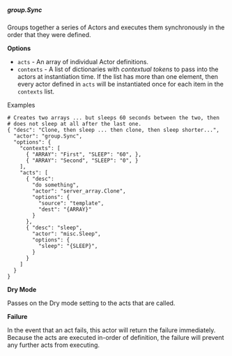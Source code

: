 ##### group.Sync

Groups together a series of Actors and executes them synchronously
in the order that they were defined.

**Options**

  * `acts` - An array of individual Actor definitions.
  * `contexts` - A list of dictionaries with _contextual tokens_ to pass into
    the actors at instantiation time. If the list has more than one element,
    then every actor defined in `acts` will be instantiated once for each item
    in the `contexts` list.

Examples

    # Creates two arrays ... but sleeps 60 seconds between the two, then
    # does not sleep at all after the last one.
    { "desc": "Clone, then sleep ... then clone, then sleep shorter...",
      "actor": "group.Sync",
      "options": {
        "contexts": [
          { "ARRAY": "First", "SLEEP": "60", },
          { "ARRAY": "Second", "SLEEP": "0", }
        ],
        "acts": [
          { "desc":
            "do something",
            "actor": "server_array.Clone",
            "options": {
              "source": "template",
              "dest": "{ARRAY}"
            }
          },
          { "desc": "sleep",
            "actor": "misc.Sleep",
            "options": {
              "sleep": "{SLEEP}",
            }
          }
        ]
      }
    }

**Dry Mode**

Passes on the Dry mode setting to the acts that are called.

**Failure**

In the event that an act fails, this actor will return the failure immediately.
Because the acts are executed in-order of definition, the failure will
prevent any further acts from executing.
